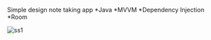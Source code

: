 Simple design note taking app 
*Java
*MVVM
*Dependency Injection
*Room

![ss1](https://imgur.com/JwsQkk9)
